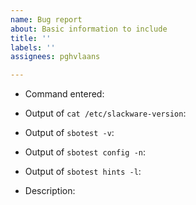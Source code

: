 ```yaml
---
name: Bug report
about: Basic information to include
title: ''
labels: ''
assignees: pghvlaans

---
```


* Command entered:

* Output of `cat /etc/slackware-version`:

* Output of `sbotest -v`:

* Output of `sbotest config -n`:

* Output of `sbotest hints -l`:

* Description:
